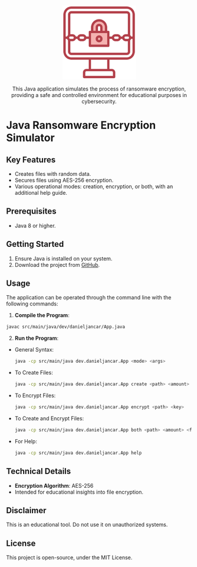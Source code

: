 <p align="center">
  <a href="https://github.com/danieljancar/ransomware-encrypter-java" target="blank"><img src="static/lock-red.png" width="200" alt="Red Lock" /></a>
</p>
<p align="center">This Java application simulates the process of ransomware encryption, providing a safe and controlled environment for educational purposes in cybersecurity.</p>

# Java Ransomware Encryption Simulator

## Key Features
- Creates files with random data.
- Secures files using AES-256 encryption.
- Various operational modes: creation, encryption, or both, with an additional help guide.

## Prerequisites
- Java 8 or higher.

## Getting Started
1. Ensure Java is installed on your system.
2. Download the project from [GitHub](https://github.com/danieljancar/ransomware-encrypter-java).

## Usage
The application can be operated through the command line with the following commands:

1. **Compile the Program**:
```bash
javac src/main/java/dev/danieljancar/App.java
```

2. **Run the Program**:
- General Syntax:
  ```bash
  java -cp src/main/java dev.danieljancar.App <mode> <args>
  ```
- To Create Files:
  ```bash
  java -cp src/main/java dev.danieljancar.App create <path> <amount> <file extension>
  ```
- To Encrypt Files:
  ```bash
  java -cp src/main/java dev.danieljancar.App encrypt <path> <key>
  ```
- To Create and Encrypt Files:
  ```bash
  java -cp src/main/java dev.danieljancar.App both <path> <amount> <file extension> <key>
  ```
- For Help:
  ```bash
  java -cp src/main/java dev.danieljancar.App help
  ```

## Technical Details
- **Encryption Algorithm**: AES-256
- Intended for educational insights into file encryption.

## Disclaimer
This is an educational tool. Do not use it on unauthorized systems.

## License
This project is open-source, under the MIT License.
